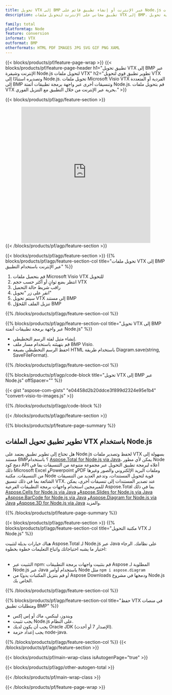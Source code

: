 ```yaml
---
title: تحويل VTX إلى BMP عبر الإنترنت أو إنشاء تطبيق قائم على Node.js لتحويل ملفات VTX
description: تطبيق مجاني على الإنترنت لتحويل ملفات VTX إلى BMP. كود مكتبة تحويل Node.js لمستندات Microsoft Visio VTX. 

family: total
platformtag: Node
feature: conversion
informat: VTX
outformat: BMP
otherformats: HTML PDF IMAGES JPG SVG GIF PNG XAML
---
```

{{< blocks/products/pf/feature-page-wrap >}}
{{< blocks/products/pf/feature-page-header h1="تطبيق تحويل VTX إلى BMP عبر الإنترنت وشيفرة Node.js لتحويل ملفات VTX" h2="تطوير تطبيق قوي لتحويل VTX وتصديره استنادًا إلى Node.js. تحويل ملفات Microsoft Visio VTX الفردية أو المتعددة إلى BMP وتنسيقات أخرى عبر واجهة برمجة تطبيقات أتمتة Node.js. قم بتحويل ملفات VTX بحرية عبر الإنترنت من خلال التطبيق مع التنزيل الفوري." >}}


{{< blocks/products/pf/agp/feature-section >}}

<div class="container-fluid agp-content bg-white aboutfile box-1 vh100 section nopbtm">
<div class=container>
<div class=row>
<div class="demobox tc col-md-12 padding-0" align="center">

<iframe title="تطبيق تحويل VTX إلى BMP مجاني عبر الإنترنت" style="border: none; height: 426px;" scrolling="no" src="https://total-conversion-app-65z5r2lp.k8s.dynabic.com/?to=bmp&from=vtx" id="child-iframe" width="80%"></iframe>

</div></div>
</div></div>
{{< /blocks/products/pf/agp/feature-section >}}


{{< blocks/products/pf/agp/feature-section >}}
{{% blocks/products/pf/agp/feature-section-col title="تحويل ملفات VTX إلى BMP عبر الإنترنت باستخدام التطبيق" %}}

1. قم بتحميل ملفات Microsoft Visio VTX للتحويل
1. انتظر بضع ثوانٍ أو أكثر حسب حجم VTX
1. راقب شريط حالة التحميل
1. انقر على زر "تحويل"
1. سيتم تحويل VTX إلى مستند BMP
1. تنزيل الملف المُحوّل BMP

{{% /blocks/products/pf/agp/feature-section-col %}}

{{% blocks/products/pf/agp/feature-section-col title="تحويل VTX إلى BMP عبر واجهة برمجة تطبيقات أتمتة Node.js" %}}

- إنشاء مثيل لفئة الرسم التخطيطي.
- قم بتهيئته باستخدام مسار ملف BMP Visio.
- احفظ الرسم التخطيطي بصيغة HTML باستخدام طريقة Diagram.save(string, SaveFileFormat).

{{% /blocks/products/pf/agp/feature-section-col %}}

{{% blocks/products/pf/agp/code-block title="تحويل VTX إلى BMP عبر Node.js" offSpacer="" %}}

{{< gist "aspose-com-gists" "e04458d2b20ddce3f899d2324e95e1b4" "convert-visio-to-images.js" >}}

{{% /blocks/products/pf/agp/code-block %}}

{{< /blocks/products/pf/agp/feature-section >}}

{{% blocks/products/pf/feature-page-summary %}}

<h2>تطوير تطبيق تحويل الملفات VTX باستخدام Node.js</h2>

هل تحتاج إلى تطوير تطبيق يعتمد على Node.js لحفظ وتصدير ملفات VTX بسهولة إلى مستند BMP؟ باستخدام [Aspose.Total for Node.js via Java](https://products.aspose.com/total/ar/nodejs-java/)، يمكن لأي مطور Node دمج كود API أعلاه لبرمجة تطبيق التحويل عبر مجموعة متنوعة من التنسيقات بما في ذلك Microsoft Excel وPowerpoint وPDF وملفات البريد الإلكتروني والصور وغيرها من التنسيقات. مكتبة Node قوية لتحويل المستندات، وتدعم العديد من التنسيقات الشائعة بما في ذلك تنسيق VTX. عند تصدير المستندات إلى تنسيقات أخرى، يمكن للمبرمجين استخدام واجهات برمجة التطبيقات الفرعية Aspose.Total بما في ذلك [Aspose.Cells for Node.js via Java](https://products.aspose.com/cells/ar/nodejs-java/) و[Aspose.Slides for Node.js via Java](https://products.aspose.com/slides/ar/nodejs-java/) و[Aspose.BarCode for Node.js via Java](https://products.aspose.com/barcode/ar/nodejs-java/) و[Aspose.Diagram for Node.js via Java](https://products.aspose.com/diagram/ar/nodejs-java/) و[Aspose.3D for Node.js via Java](https://products.aspose.com/3d/ar/nodejs-java/) والمزيد. 
 
 

{{% /blocks/products/pf/feature-page-summary %}}

{{< blocks/products/pf/agp/feature-section >}}
{{% blocks/products/pf/agp/feature-section-col title="مكتبة التحويل VTX لـ Node.js" %}}

هناك خيارات بديلة لتثبيت Aspose.Total لـ Node.js عبر Java على نظامك. الرجاء اختيار ما يشبه احتياجاتك واتباع التعليمات خطوة بخطوة:<br /><br />

- التثبيت عبر npm: قم بتثبيت واجهات برمجة التطبيقات Aspose المطلوبة لـ Node.js عبر Java باستخدام أوامر Node مثل ```npm i aspose.diagram```
- أو قم بتنزيل المكتبات يدويًا من Aspose Downloads ودمجها في مشروع Node.js الخاص بك.

{{% /blocks/products/pf/agp/feature-section-col %}}

{{% blocks/products/pf/agp/feature-section-col title="حفظ VTX في منصات ومتطلبات تطبيق BMP" %}}

- ويندوز، لينكس، ماك أو إس إكس
- يجب تثبيت Node.js على النظام.
- يجب أن يكون لديك Oracle JDK (الإصدار 7 أو أحدث).
- يجب إعداد حزمة node-java.

{{% /blocks/products/pf/agp/feature-section-col %}}
{{< /blocks/products/pf/agp/feature-section >}}

{{< blocks/products/pf/main-wrap-class isAutogenPage="true" >}}

{{< blocks/products/pf/agp/other-autogen-total >}}

{{< /blocks/products/pf/main-wrap-class >}}

{{< /blocks/products/pf/feature-page-wrap >}}